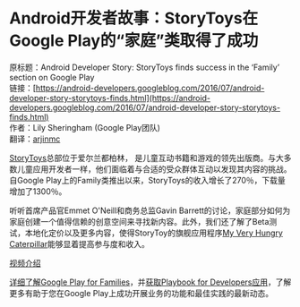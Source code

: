 # Android开发者故事：StoryToys在Google Play的“家庭”类取得了成功

原标题：Android Developer Story: StoryToys finds success in the ‘Family’ section on Google Play  
链接：[https://android-developers.googleblog.com/2016/07/android-developer-story-storytoys-finds.html](https://android-developers.googleblog.com/2016/07/android-developer-story-storytoys-finds.html)  
作者：Lily Sheringham (Google Play团队)  
翻译：[arjinmc](https://github.com/arjinmc)  

[StoryToys](https://play.google.com/store/apps/dev?id=8762313232916265908)总部位于爱尔兰都柏林， 是儿童互动书籍和游戏的领先出版商。与大多数儿童应用开发者一样，他们面临着与合适的受众群体互动以发现其内容的挑战。自Google Play上的Family类推出以来，StoryToys的收入增长了270％，下载量增加了1300％。

听听首席产品官Emmet O'Neill和商务总监Gavin Barrett的讨论，家庭部分如何为家庭创建一个值得信赖的创意空间来寻找新内容。此外，我们还了解了Beta测试，本地化定价以及更多内容，使得StoryToy的旗舰应用程序[My Very Hungry Caterpillar](https://play.google.com/store/apps/details?id=com.storytoys.myveryhungrycaterpillar.free.android.googleplay)能够显着提高参与度和收入。

[视频介绍](https://youtu.be/KrGvKhgW3U4?list=PLWz5rJ2EKKc9ofd2f-_-xmUi07wIGZa1c)

[详细了解Google Play for Families](https://developer.android.com/distribute/googleplay/families/about.html)，并[获取Playbook for Developers应用](https://g.co/play/playbook-androiddevblogposts-evergreen)，了解更多有助于您在Google Play上成功开展业务的功能和最佳实践的最新动态。